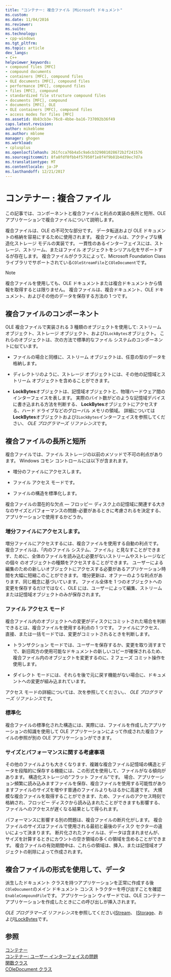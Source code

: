 ```yaml
---
title: "コンテナー: 複合ファイル |Microsoft ドキュメント"
ms.custom: 
ms.date: 11/04/2016
ms.reviewer: 
ms.suite: 
ms.technology:
- cpp-windows
ms.tgt_pltfrm: 
ms.topic: article
dev_langs:
- C++
helpviewer_keywords:
- compound files [MFC]
- compound documents
- containers [MFC], compound files
- OLE documents [MFC], compound files
- performance [MFC], compound files
- files [MFC], compound
- standardized file structure compound files
- documents [MFC], compound
- documents [MFC], OLE
- OLE containers [MFC], compound files
- access modes for files [MFC]
ms.assetid: 8b83cb3e-76c8-4bbe-ba16-737092b36f49
caps.latest.revision: 
author: mikeblome
ms.author: mblome
manager: ghogen
ms.workload:
- cplusplus
ms.openlocfilehash: 261fcca76b4a5c9a6cb329081028672b2f241576
ms.sourcegitcommit: 8fa8fdf0fbb4f57950f1e8f4f9b81b4d39ec7d7a
ms.translationtype: MT
ms.contentlocale: ja-JP
ms.lasthandoff: 12/21/2017
---
```

# <a name="containers-compound-files"></a>コンテナー : 複合ファイル
この記事では、コンポーネントと複合ファイルと利点の実装の長所と短所、OLE アプリケーションで複合ファイルについて説明します。  
  
 複合ファイルは、OLE の不可欠な部分です。 データ転送および OLE ドキュメントの格納を容易にするために使用されます。 複合ファイルは、アクティブな構造化ストレージ モデルの実装です。 一貫性のあるインターフェイスには、ストレージ、ストリーム、またはファイル オブジェクトをシリアル化をサポートするが存在します。 複合ファイルがクラスによって、Microsoft Foundation Class ライブラリでサポートされている`COleStreamFile`と`COleDocument`です。  
  
> [!NOTE]
>  複合ファイルを使用しても、OLE ドキュメントまたは複合ドキュメントから情報を取得するとは限りません。 複合ファイルは、複合ドキュメント、OLE ドキュメント、およびその他のデータを保存する方法の 1 つです。  
  
##  <a name="_core_components_of_a_compound_file"></a>複合ファイルのコンポーネント  
 OLE 複合ファイルで実装される 3 種類のオブジェクトを使用して: ストリーム オブジェクト、ストレージ オブジェクト、および`ILockBytes`オブジェクト。 これらのオブジェクトは、次の方法で標準的なファイル システムのコンポーネントに似ています。  
  
-   ファイルの場合と同様に、ストリーム オブジェクトは、任意の型のデータを格納します。  
  
-   ディレクトリのように、ストレージ オブジェクトには、その他の記憶域とストリーム オブジェクトを含めることができます。  
  
-   **LockBytes**オブジェクトは、記憶域オブジェクトと、物理ハードウェア間のインターフェイスを表します。 実際のバイト数がどのような記憶域デバイスに書き込まれる方法を判断する、 **LockBytes**オブジェクトにアクセスする、ハード ドライブなどのグローバル メモリの領域。 詳細については**LockBytes**オブジェクトおよび`ILockBytes`インターフェイスを参照してください、 *OLE プログラマーズ リファレンス*です。  
  
##  <a name="_core_advantages_and_disadvantages_of_compound_files"></a>複合ファイルの長所と短所  
 複合ファイルでは、ファイル ストレージの以前のメソッドで不可の利点があります。 Windows コモン コントロールには以下が含まれます。  
  
-   増分のファイルにアクセスします。  
  
-   ファイル アクセス モードです。  
  
-   ファイルの構造を標準化します。  
  
 複合ファイルの潜在的な欠点 — フロッピー ディスク上の記憶域に関連する大きなのサイズとパフォーマンスの問題-必要があるときに考慮されるを決定する、アプリケーションで使用するかどうか。  
  
###  <a name="_core_incremental_access_to_files"></a>増分ファイルにアクセスします。  
 増分ファイルにアクセスするには、複合ファイルを使用する自動の利点です。 複合ファイルは、「内のファイル システム、ファイル」と見なすことができます、ために、全体のファイルを読み込む必要がないストリームやストレージなどの個々 のオブジェクトの種類をアクセスすることができます。 ユーザーによる編集のための新しいオブジェクトにアクセスする必要があるアプリケーション時間を大幅に短縮このことができます。 増分更新は、オファーのような利点があります、同じ概念に基づいています。 ファイル全体を 1 つのオブジェクトへの変更を保存するだけではなく、OLE には、ユーザーによって編集、ストリームまたは記憶域オブジェクトのみが保存されます。  
  
###  <a name="_core_file_access_modes"></a>ファイル アクセス モード  
 複合ファイル内のオブジェクトへの変更がディスクにコミットされた場合を判断できるとは、複合ファイルを使用する利点の 1 つです。 ファイルにアクセス、直接、または一括モードでは、変更がコミットされるときを判断します。  
  
-   トランザクション モードでは、ユーザーを保存するか、変更を取り消すまでで、新旧両方の使用可能なドキュメントの新しいコピーが確保されるため、複合ファイル内のオブジェクトを変更するのに、2 フェーズ コミット操作を使用します。  
  
-   ダイレクト モードには、それらを後で元に戻す機能がない場合に、ドキュメントへの変更が組み込まれています。  
  
 アクセス モードの詳細については、次を参照してください。、 *OLE プログラマーズ リファレンス*です。  
  
###  <a name="_core_standardization"></a>標準化  
 複合ファイルの標準化された構造には、実際には、ファイルを作成したアプリケーションの知識を使用して OLE アプリケーションによって作成された複合ファイルの参照が別の OLE アプリケーションができます。  
  
###  <a name="_core_size_and_performance_considerations"></a>サイズとパフォーマンスに関する考慮事項  
 その他のファイルよりも大きくなります、複雑な複合ファイル記憶域の構造とデータを段階的に保存する機能には、この形式を使用して、ファイルがなる傾向があります。 構造化ストレージの"フラット ファイル"です。 場合、アプリケーション頻繁に読み込みますファイルを保存、複合ファイルを使用する可能性がありますファイルのサイズを増やす普通のファイルよりもはるかに高速です。 大規模な複合ファイルを取得することができます、ため、ファイルのアクセス時刻で格納され、フロッピー ディスクから読み込まれたことができますも影響する、ファイルへのアクセスが遅くなる結果として得られます。  
  
 パフォーマンスに影響する別の問題は、複合ファイルの断片化がします。 複合ファイルのサイズはファイルで使用される最初と最後のディスク セクターの違いによって決まります。 断片化されたファイルは、データは含まれませんが、サイズを計算するときにカウントの空き領域の多くの領域を含めることができます。 複合ファイルの有効期間中は、これらの領域は、挿入、または記憶域オブジェクトの削除によって作成されます。  
  
##  <a name="_core_using_compound_files_format_for_your_data"></a>複合ファイルの形式を使用して、データ  
 派生したドキュメント クラスを持つアプリケーションを正常に作成する後`COleDocument`のメイン ドキュメント コンス トラクターを呼び出すことを確認`EnableCompoundFile`です。 アプリケーション ウィザードでは、OLE コンテナー アプリケーションを作成したときにこの呼び出しが挿入されます。  
  
 *OLE プログラマーズ リファレンス*を参照してください[IStream](http://msdn.microsoft.com/library/windows/desktop/aa380034)、 [IStorage](http://msdn.microsoft.com/library/windows/desktop/aa380015)、および[ILockBytes](http://msdn.microsoft.com/library/windows/desktop/aa379238)です。  
  
## <a name="see-also"></a>参照  
 [コンテナー](../mfc/containers.md)   
 [コンテナー: ユーザー インターフェイスの問題](../mfc/containers-user-interface-issues.md)   
 [関数クラス](../mfc/reference/colestreamfile-class.md)   
 [COleDocument クラス](../mfc/reference/coledocument-class.md)
